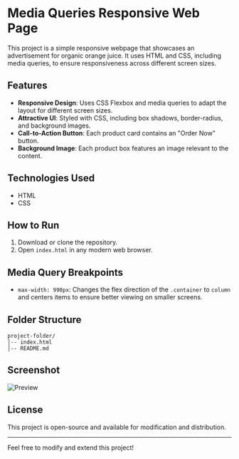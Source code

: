 # Media Queries Responsive Web Page

This project is a simple responsive webpage that showcases an advertisement for organic orange juice. It uses HTML and CSS, including media queries, to ensure responsiveness across different screen sizes.

## Features
- **Responsive Design**: Uses CSS Flexbox and media queries to adapt the layout for different screen sizes.
- **Attractive UI**: Styled with CSS, including box shadows, border-radius, and background images.
- **Call-to-Action Button**: Each product card contains an "Order Now" button.
- **Background Image**: Each product box features an image relevant to the content.

## Technologies Used
- HTML
- CSS

## How to Run
1. Download or clone the repository.
2. Open `index.html` in any modern web browser.

## Media Query Breakpoints
- `max-width: 990px`: Changes the flex direction of the `.container` to `column` and centers items to ensure better viewing on smaller screens.

## Folder Structure
```
project-folder/
│-- index.html
│-- README.md
```

## Screenshot
![Preview](https://img.freepik.com/free-vector/realistic-mango-juice-ad-template_52683-8486.jpg?semt=ais_hybrid)

## License
This project is open-source and available for modification and distribution.

---
Feel free to modify and extend this project!

